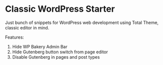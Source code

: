 # Classic WordPress Starter
Just bunch of snippets for WordPress web development using Total Theme, classic editor in mind. 

Features: 
1. Hide WP Bakery Admin Bar
2. Hide Gutenberg button switch from page editor
3. Disable Gutenberg in pages and post types
